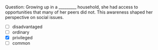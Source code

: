 Question: Growing up in a _________ household, she had access to opportunities that many of her peers did not. This awareness shaped her perspective on social issues.  
- [ ] disadvantaged  
- [ ] ordinary  
- [x] privileged  
- [ ] common  